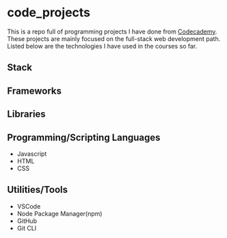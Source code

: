 # code_projects
This is a repo full of programming projects I have done from [Codecademy](https://www.codecademy.com).<br>
These projects are mainly focused on the full-stack web development path.<br>
Listed below are the technologies I have used in the courses so far.

## Stack

## Frameworks

## Libraries 

## Programming/Scripting Languages
- Javascript
- HTML
- CSS

## Utilities/Tools
- VSCode
- Node Package Manager(npm)
- GitHub
- Git CLI
